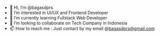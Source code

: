 - 👋 Hi, I’m @bagasdprs
- 👀 I’m interested in UI/UX and Frontend Developer
- 🌱 I’m currently learning Fullstack Web Developer
- 💞️ I’m looking to collaborate on Tech Company in Indonesia
- 📫 How to reach me : Just contact by my email @bagasdprs@gmail.com

<!---
bagasdprs/bagasdprs is a ✨ special ✨ repository because its `README.md` (this file) appears on your GitHub profile.
You can click the Preview link to take a look at your changes.
--->
